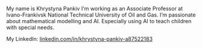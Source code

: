 My name is Khrystyna Pankiv
I'm working as an Associate Professor at Ivano-Frankivsk National Technical University of Oil and Gas.
I’m passionate about mathematical modelling and AI. Especially using AI to teach children with special needs.


My LinkedIn:
[linkedin.com/in/khrystyna-pankiv-a87522183](https://www.linkedin.com/in/khrystyna-pankiv-a87522183/)
